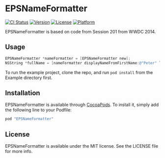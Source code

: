 # EPSNameFormatter

[![CI Status](http://img.shields.io/travis/ElectricPeelSoftware/EPSNameFormatter.svg?style=flat)](https://travis-ci.org/ElectricPeelSoftware/EPSNameFormatter)
[![Version](https://img.shields.io/cocoapods/v/EPSNameFormatter.svg?style=flat)](http://cocoadocs.org/docsets/EPSNameFormatter)
[![License](https://img.shields.io/cocoapods/l/EPSNameFormatter.svg?style=flat)](http://cocoadocs.org/docsets/EPSNameFormatter)
[![Platform](https://img.shields.io/cocoapods/p/EPSNameFormatter.svg?style=flat)](http://cocoadocs.org/docsets/EPSNameFormatter)

EPSNameFormatter is based on code from Session 201 from WWDC 2014.

## Usage

```objective-c
EPSNameFormatter *nameFormatter = [EPSNameFormatter new];
NSString *fullName = [nameFormatter displayNameFromFirstName:@"Peter" lastName:@"Stuart"]; // "Peter Stuart"
```

To run the example project, clone the repo, and run `pod install` from the Example directory first.

## Installation

EPSNameFormatter is available through [CocoaPods](http://cocoapods.org). To install
it, simply add the following line to your Podfile:

```ruby
pod "EPSNameFormatter"
```

## License

EPSNameFormatter is available under the MIT license. See the LICENSE file for more info.

